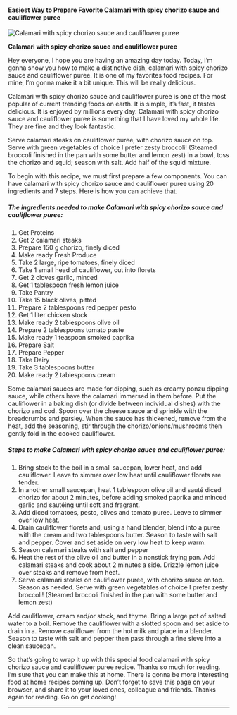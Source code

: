             

#### Easiest Way to Prepare Favorite Calamari with spicy chorizo sauce and cauliflower puree

![Calamari with spicy chorizo sauce and cauliflower puree](https://img-global.cpcdn.com/recipes/87e7675c64cb962d/751x532cq70/calamari-with-spicy-chorizo-sauce-and-cauliflower-puree-recipe-main-photo.jpg)

**Calamari with spicy chorizo sauce and cauliflower puree**

Hey everyone, I hope you are having an amazing day today. Today, I’m gonna show you how to make a distinctive dish, calamari with spicy chorizo sauce and cauliflower puree. It is one of my favorites food recipes. For mine, I’m gonna make it a bit unique. This will be really delicious.

Calamari with spicy chorizo sauce and cauliflower puree is one of the most popular of current trending foods on earth. It is simple, it’s fast, it tastes delicious. It is enjoyed by millions every day. Calamari with spicy chorizo sauce and cauliflower puree is something that I have loved my whole life. They are fine and they look fantastic.

Serve calamari steaks on cauliflower puree, with chorizo sauce on top. Serve with green vegetables of choice I prefer zesty broccoli! (Steamed broccoli finished in the pan with some butter and lemon zest) In a bowl, toss the chorizo and squid; season with salt. Add half of the squid mixture.

To begin with this recipe, we must first prepare a few components. You can have calamari with spicy chorizo sauce and cauliflower puree using 20 ingredients and 7 steps. Here is how you can achieve that.

##### The ingredients needed to make Calamari with spicy chorizo sauce and cauliflower puree:

1.  Get Proteins
2.  Get 2 calamari steaks
3.  Prepare 150 g chorizo, finely diced
4.  Make ready Fresh Produce
5.  Take 2 large, ripe tomatoes, finely diced
6.  Take 1 small head of cauliflower, cut into florets
7.  Get 2 cloves garlic, minced
8.  Get 1 tablespoon fresh lemon juice
9.  Take Pantry
10.  Take 15 black olives, pitted
11.  Prepare 2 tablespoons red pepper pesto
12.  Get 1 liter chicken stock
13.  Make ready 2 tablespoons olive oil
14.  Prepare 2 tablespoons tomato paste
15.  Make ready 1 teaspoon smoked paprika
16.  Prepare Salt
17.  Prepare Pepper
18.  Take Dairy
19.  Take 3 tablespoons butter
20.  Make ready 2 tablespoons cream

Some calamari sauces are made for dipping, such as creamy ponzu dipping sauce, while others have the calamari immersed in them before. Put the cauliflower in a baking dish (or divide between individual dishes) with the chorizo and cod. Spoon over the cheese sauce and sprinkle with the breadcrumbs and parsley. When the sauce has thickened, remove from the heat, add the seasoning, stir through the chorizo/onions/mushrooms then gently fold in the cooked cauliflower.

##### Steps to make Calamari with spicy chorizo sauce and cauliflower puree:

1.  Bring stock to the boil in a small saucepan, lower heat, and add cauliflower. Leave to simmer over low heat until cauliflower florets are tender.
2.  In another small saucepan, heat 1 tablespoon olive oil and sauté diced chorizo for about 2 minutes, before adding smoked paprika and minced garlic and sautéing until soft and fragrant.
3.  Add diced tomatoes, pesto, olives and tomato puree. Leave to simmer over low heat.
4.  Drain cauliflower florets and, using a hand blender, blend into a puree with the cream and two tablespoons butter. Season to taste with salt and pepper. Cover and set aside on very low heat to keep warm.
5.  Season calamari steaks with salt and pepper
6.  Heat the rest of the olive oil and butter in a nonstick frying pan. Add calamari steaks and cook about 2 minutes a side. Drizzle lemon juice over steaks and remove from heat.
7.  Serve calamari steaks on cauliflower puree, with chorizo sauce on top. Season as needed. Serve with green vegetables of choice I prefer zesty broccoli! (Steamed broccoli finished in the pan with some butter and lemon zest)

Add cauliflower, cream and/or stock, and thyme. Bring a large pot of salted water to a boil. Remove the cauliflower with a slotted spoon and set aside to drain in a. Remove cauliflower from the hot milk and place in a blender. Season to taste with salt and pepper then pass through a fine sieve into a clean saucepan.

So that’s going to wrap it up with this special food calamari with spicy chorizo sauce and cauliflower puree recipe. Thanks so much for reading. I’m sure that you can make this at home. There is gonna be more interesting food at home recipes coming up. Don’t forget to save this page on your browser, and share it to your loved ones, colleague and friends. Thanks again for reading. Go on get cooking!

* * *